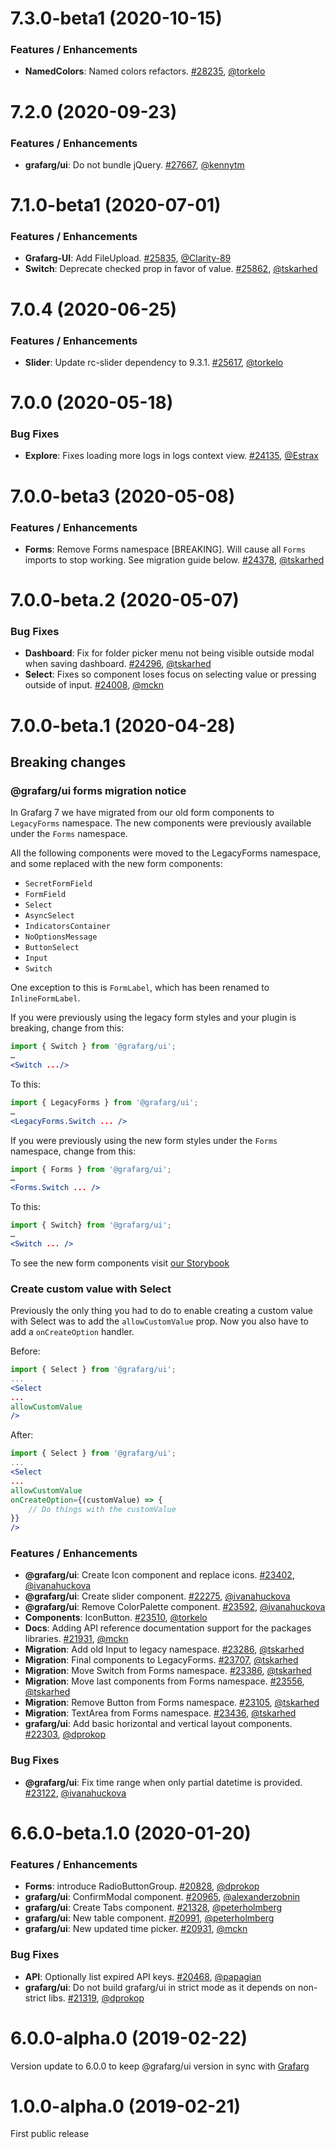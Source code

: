# 7.3.0-beta1 (2020-10-15)

### Features / Enhancements
* **NamedColors**: Named colors refactors. [#28235](https://github.com/grafarg/grafarg/pull/28235), [@torkelo](https://github.com/torkelo)

# 7.2.0 (2020-09-23)

### Features / Enhancements
- **grafarg/ui**: Do not bundle jQuery. [#27667](https://github.com/grafarg/grafarg/pull/27667), [@kennytm](https://github.com/kennytm)

# 7.1.0-beta1 (2020-07-01)

### Features / Enhancements
- **Grafarg-UI**: Add FileUpload. [#25835](https://github.com/grafarg/grafarg/pull/25835), [@Clarity-89](https://github.com/Clarity-89)
- **Switch**: Deprecate checked prop in favor of value. [#25862](https://github.com/grafarg/grafarg/pull/25862), [@tskarhed](https://github.com/tskarhed)
  

# 7.0.4 (2020-06-25)

### Features / Enhancements
- **Slider**: Update rc-slider dependency to 9.3.1. [#25617](https://github.com/grafarg/grafarg/pull/25617), [@torkelo](https://github.com/torkelo)

# 7.0.0 (2020-05-18)

### Bug Fixes

- **Explore**: Fixes loading more logs in logs context view. [#24135](https://github.com/grafarg/grafarg/pull/24135), [@Estrax](https://github.com/Estrax)

# 7.0.0-beta3 (2020-05-08)

### Features / Enhancements

- **Forms**: Remove Forms namespace [BREAKING]. Will cause all `Forms` imports to stop working. See migration guide below. [#24378](https://github.com/grafarg/grafarg/pull/24378), [@tskarhed](https://github.com/tskarhed)

# 7.0.0-beta.2 (2020-05-07)

### Bug Fixes

- **Dashboard**: Fix for folder picker menu not being visible outside modal when saving dashboard. [#24296](https://github.com/grafarg/grafarg/pull/24296), [@tskarhed](https://github.com/tskarhed)
- **Select**: Fixes so component loses focus on selecting value or pressing outside of input. [#24008](https://github.com/grafarg/grafarg/pull/24008), [@mckn](https://github.com/mckn)

# 7.0.0-beta.1 (2020-04-28)

## Breaking changes

### @grafarg/ui forms migration notice

In Grafarg 7 we have migrated from our old form components to `LegacyForms` namespace. The new components were previously available under the `Forms` namespace.

All the following components were moved to the LegacyForms namespace, and some replaced with the new form components:

- `SecretFormField`
- `FormField`
- `Select`
- `AsyncSelect`
- `IndicatorsContainer`
- `NoOptionsMessage`
- `ButtonSelect`
- `Input`
- `Switch`

One exception to this is `FormLabel`, which has been renamed to `InlineFormLabel`.

If you were previously using the legacy form styles and your plugin is breaking, change from this:

```jsx
import { Switch } from '@grafarg/ui';
…
<Switch .../>
```

To this:

```jsx
import { LegacyForms } from '@grafarg/ui';
…
<LegacyForms.Switch ... />
```

If you were previously using the new form styles under the `Forms` namespace, change from this:

```jsx
import { Forms } from '@grafarg/ui';
…
<Forms.Switch ... />
```

To this:

```jsx
import { Switch} from '@grafarg/ui';
…
<Switch ... />
```

To see the new form components visit [our Storybook](https://developers.grafarg.com/ui)

### Create custom value with Select

Previously the only thing you had to do to enable creating a custom value with Select was to add the `allowCustomValue` prop. Now you also have to add a `onCreateOption` handler.

Before:

```jsx
import { Select } from '@grafarg/ui';
...
<Select
...
allowCustomValue
/>

```

After:

```jsx
import { Select } from '@grafarg/ui';
...
<Select
...
allowCustomValue
onCreateOption={(customValue) => {
    // Do things with the customValue
}}
/>

```

### Features / Enhancements

- **@grafarg/ui**: Create Icon component and replace icons. [#23402](https://github.com/grafarg/grafarg/pull/23402), [@ivanahuckova](https://github.com/ivanahuckova)
- **@grafarg/ui**: Create slider component. [#22275](https://github.com/grafarg/grafarg/pull/22275), [@ivanahuckova](https://github.com/ivanahuckova)
- **@grafarg/ui**: Remove ColorPalette component. [#23592](https://github.com/grafarg/grafarg/pull/23592), [@ivanahuckova](https://github.com/ivanahuckova)
- **Components**: IconButton. [#23510](https://github.com/grafarg/grafarg/pull/23510), [@torkelo](https://github.com/torkelo)
- **Docs**: Adding API reference documentation support for the packages libraries. [#21931](https://github.com/grafarg/grafarg/pull/21931), [@mckn](https://github.com/mckn)
- **Migration**: Add old Input to legacy namespace. [#23286](https://github.com/grafarg/grafarg/pull/23286), [@tskarhed](https://github.com/tskarhed)
- **Migration**: Final components to LegacyForms. [#23707](https://github.com/grafarg/grafarg/pull/23707), [@tskarhed](https://github.com/tskarhed)
- **Migration**: Move Switch from Forms namespace. [#23386](https://github.com/grafarg/grafarg/pull/23386), [@tskarhed](https://github.com/tskarhed)
- **Migration**: Move last components from Forms namespace. [#23556](https://github.com/grafarg/grafarg/pull/23556), [@tskarhed](https://github.com/tskarhed)
- **Migration**: Remove Button from Forms namespace. [#23105](https://github.com/grafarg/grafarg/pull/23105), [@tskarhed](https://github.com/tskarhed)
- **Migration**: TextArea from Forms namespace. [#23436](https://github.com/grafarg/grafarg/pull/23436), [@tskarhed](https://github.com/tskarhed)
- **grafarg/ui**: Add basic horizontal and vertical layout components. [#22303](https://github.com/grafarg/grafarg/pull/22303), [@dprokop](https://github.com/dprokop)

### Bug Fixes

- **@grafarg/ui**: Fix time range when only partial datetime is provided. [#23122](https://github.com/grafarg/grafarg/pull/23122), [@ivanahuckova](https://github.com/ivanahuckova)

# 6.6.0-beta.1.0 (2020-01-20)

### Features / Enhancements

- **Forms**: introduce RadioButtonGroup. [#20828](https://github.com/grafarg/grafarg/pull/20828), [@dprokop](https://github.com/dprokop)
- **grafarg/ui**: ConfirmModal component. [#20965](https://github.com/grafarg/grafarg/pull/20965), [@alexanderzobnin](https://github.com/alexanderzobnin)
- **grafarg/ui**: Create Tabs component. [#21328](https://github.com/grafarg/grafarg/pull/21328), [@peterholmberg](https://github.com/peterholmberg)
- **grafarg/ui**: New table component. [#20991](https://github.com/grafarg/grafarg/pull/20991), [@peterholmberg](https://github.com/peterholmberg)
- **grafarg/ui**: New updated time picker. [#20931](https://github.com/grafarg/grafarg/pull/20931), [@mckn](https://github.com/mckn)

### Bug Fixes

- **API**: Optionally list expired API keys. [#20468](https://github.com/grafarg/grafarg/pull/20468), [@papagian](https://github.com/papagian)
- **grafarg/ui**: Do not build grafarg/ui in strict mode as it depends on non-strict libs. [#21319](https://github.com/grafarg/grafarg/pull/21319), [@dprokop](https://github.com/dprokop)

# 6.0.0-alpha.0 (2019-02-22)

Version update to 6.0.0 to keep @grafarg/ui version in sync with [Grafarg](https://github.com/grafarg/grafarg)

# 1.0.0-alpha.0 (2019-02-21)

First public release
